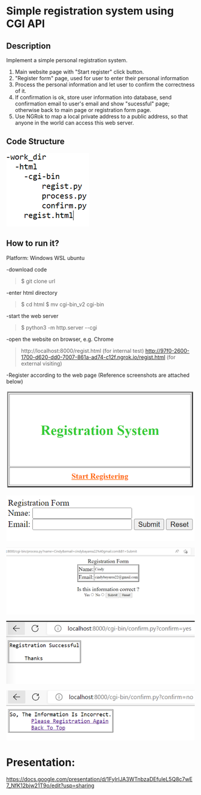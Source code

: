 # Simple registration system using CGI API

## Description
Implement a simple personal registration system. 
1. Main website page with "Start register" click button.
2. "Register form" page, used for user to enter their personal information
3. Process the personal information and let user to confirm the correctness of it.
4. If confirmation is ok, store user information into database, send confirmation email to user's email and show "sucessful" page; 
   otherwise back to main page or registration form page.
5. Use NGRok to map a local private address to a public address, so that anyone in the world can access this web server.

## Code Structure


![GitHub Logo](imgs/dir_structure.PNG)


## How to run it?

Platform: Windows WSL ubuntu

-download code
   > $ git clone url
    
-enter html directory
   > $ cd html
   > $ mv cgi-bin_v2 cgi-bin
   
-start the web server
   > $ python3 -m http.server --cgi
    
-open the website on browser, e.g. Chrome
   > http://localhost:8000/regist.html (for internal test)
   > http://97f0-2600-1700-d620-dd0-7007-861a-ad74-c12f.ngrok.io/regist.html (for external visiting)
    
-Register according to the web page
(Reference screenshots are attached below)


![GitHub Logo](imgs/welcomepage.PNG)

![GitHub Logo](imgs/regpage.PNG)

![GitHub Logo](imgs/confirmation_center.PNG)

![GitHub Logo](imgs/test_3.PNG)

![GitHub Logo](imgs/test_2.PNG)


# Presentation: 
https://docs.google.com/presentation/d/1FyIrlJA3WTnbzaDEfuleL5Q8c7wE7_NfK12bjw21T9o/edit?usp=sharing
